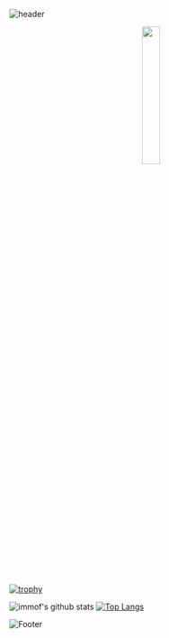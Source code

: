 
![header](https://capsule-render.vercel.app/api?type=waving&color=gradient&height=250&section=header&text=Suin%20&fontSize=100&fontAlign=80)


<p align="center"><img width="25%" src="https://user-images.githubusercontent.com/103043510/168200822-03670751-ae44-4879-aef1-0cca2e301efe.png"/> </p>

[![trophy](https://github-profile-trophy.vercel.app/?username=immof&row=1)](https://github.com/ryo-ma/github-profile-trophy)

![immof's github stats](https://github-readme-stats.vercel.app/api?username=immof&show_icons=true)
[![Top Langs](https://github-readme-stats.vercel.app/api/top-langs/?username=immof&layout=compact)](https://github.com/immof/github-readme-stats)


![Footer](https://capsule-render.vercel.app/api?type=waving&color=auto&height=200&section=footer)
